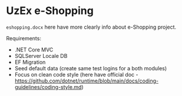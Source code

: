 # UzEx e-Shopping

```eshopping.docx``` here have more clearly info about e-Shopping project.

Requirements:

-  .NET Core MVC
-  SQLServer Locale DB
-  EF Migration
-  Seed default data (create same test logins for a both modules)
-  Focus on clean code style (here have official doc - https://github.com/dotnet/runtime/blob/main/docs/coding-guidelines/coding-style.md)
